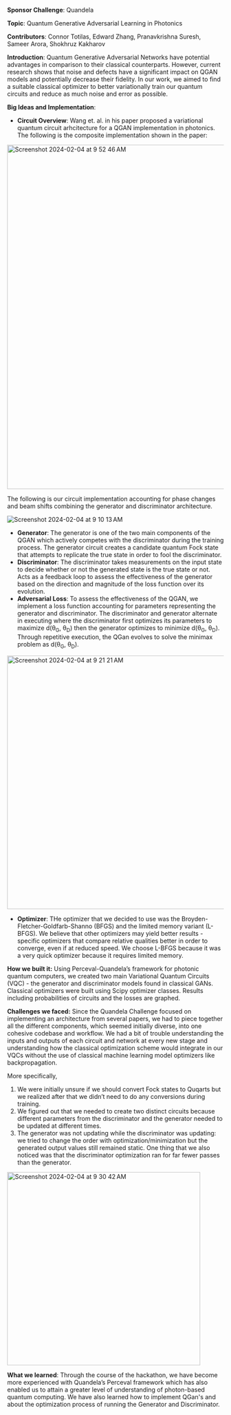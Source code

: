 **Sponsor Challenge**: Quandela

**Topic**: Quantum Generative Adversarial Learning in Photonics

**Contributors**: Connor Totilas, Edward Zhang, Pranavkrishna Suresh, Sameer Arora, Shokhruz Kakharov

**Introduction**:
Quantum Generative Adversarial Networks have potential advantages in comparison to their classical counterparts. However, current research shows that noise and defects have a significant impact on QGAN models and potentially decrease their fidelity. In our work, we aimed to find a suitable classical optimizer to better variationally train our quantum circuits and reduce as much noise and error as possible.

**Big Ideas and Implementation**:
- **Circuit Overview**: Wang et. al. in his paper proposed a variational quantum circuit arhcitecture for a QGAN implementation in photonics. The following is the composite implementation shown in the paper:
<img width="800" alt="Screenshot 2024-02-04 at 9 52 46 AM" src="https://github.com/pranavkrishnasuresh/Photonic-Quantum-GAN/assets/85195581/31865952-054b-4e45-b87e-5b01c60211e8">

  The following is our circuit implementation accounting for phase changes and beam shifts combining the generator and discriminator architecture.
  
  ![Screenshot 2024-02-04 at 9 10 13 AM](https://github.com/pranavkrishnasuresh/Photonic-Quantum-GAN/assets/85195581/0d740ef9-4c13-435a-b465-4f74c8dec7a5)

- **Generator**: The generator is one of the two main components of the QGAN which actively competes with the discriminator during the training process. 
The generator circuit creates a candidate quantum Fock state that attempts to replicate the true state in order to fool the discriminator.
- **Discriminator**:
The discriminator takes measurements on the input state to decide whether or not the generated state is the true state or not.
Acts as a feedback loop to assess the effectiveness of the generator based on the direction and magnitude of the loss function over its evolution.
- **Adversarial Loss**:
To assess the effectiveness of the QGAN, we implement a loss function accounting for parameters representing the generator and discriminator.
The discriminator and generator alternate in executing where the discriminator first optimizes its parameters to maximize d(θ<sub>G</sub>, θ<sub>D</sub>) then the generator optimizes to minimize d(θ<sub>G</sub>, θ<sub>D</sub>).
Through repetitive execution, the QGan evolves to solve the minimax problem as d(θ<sub>G</sub>, θ<sub>D</sub>).
<img width="589" alt="Screenshot 2024-02-04 at 9 21 21 AM" src="https://github.com/pranavkrishnasuresh/Photonic-Quantum-GAN/assets/85195581/1e2ee748-6d71-48a5-a1f7-18fd85039a05">

- **Optimizer**: 
THe optimizer that we decided to use was the Broyden-Fletcher-Goldfarb-Shanno (BFGS) and the limited memory variant (L-BFGS). We believe that other optimizers may yield better results - specific optimizers that compare relative qualities better in order to converge, even if at reduced speed. We choose L-BFGS because it was a very quick optimizer because it requires limited memory.

**How we built it:**
Using Perceval-Quandela’s framework for photonic quantum computers, we created two main Variational Quantum Circuits (VQC) - the generator and discriminator models found in classical GANs. Classical optimizers were built using Scipy optimizer classes. Results including probabilities of circuits and the losses are graphed.

**Challenges we faced:**
Since the Quandela Challenge focused on implementing an architecture from several papers, we had to piece together all the different components, which seemed initially diverse, into one cohesive codebase and workflow. We had a bit of trouble understanding the inputs and outputs of each circuit and network at every new stage and understanding how the classical optimization scheme would integrate in our VQCs without the use of classical machine learning model optimizers like backpropagation. 

More specifically, 
1. We were initially unsure if we should convert Fock states to Quqarts but we realized after that we didn’t need to do any conversions during training.
2. We figured out that we needed to create two distinct circuits because different parameters from the discriminator and the generator needed to be updated at different times.
3. The generator was not updating while the discriminator was updating: we tried to change the order with optimization/minimization but the generated output values still remained static. One thing that we also noticed was that the discriminator optimization ran for far fewer passes than the generator. 
<img width="449" alt="Screenshot 2024-02-04 at 9 30 42 AM" src="https://github.com/pranavkrishnasuresh/Photonic-Quantum-GAN/assets/85195581/98432d61-92fa-45f7-927f-e26d648ab847">

**What we learned**:
Through the course of the hackathon, we have become more experienced with Quandela’s Perceval framework which has also enabled us to attain a greater level of understanding of photon-based quantum computing. We have also learned how to implement QGan's and about the optimization process of running the Generator and Discriminator.

